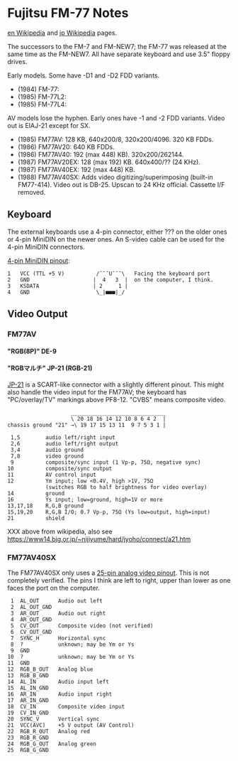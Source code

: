 Fujitsu FM-77 Notes
===================

[en Wikipedia][we-fm7] and [jp Wikipedia][wj-fm77] pages.

The successors to the FM-7 and FM-NEW7; the FM-77 was released at the
same time as the FM-NEW7. All have separate keyboard and use 3.5"
floppy drives.

Early models. Some have -D1 and -D2 FDD variants.

- (1984) FM-77:
- (1985) FM-77L2:
- (1985) FM-77L4:

AV models lose the hyphen. Early ones have -1 and -2 FDD variants.
Video out is EIAJ-21 except for SX.

- (1985) FM77AV: 128 KB, 640x200/8, 320x200/4096. 320 KB FDDs.
- (1986) FM77AV20: 640 KB FDDs.
- (1986) FM77AV40: 192 (max 448) KB). 320x200/262144.
- (1987) FM77AV20EX: 128 (max 192) KB. 640x400/?? (24 KHz).
- (1987) FM77AV40EX: 192 (max 448) KB.
- (1988) FM77AV40SX: Adds video digitizing/superimposing (built-in
  FM77-414). Video out is DB-25. Upscan to 24 KHz official. Cassette
  I/F removed.


Keyboard
--------

The external keyboards use a 4-pin connector, either ??? on the older
ones or 4-pin MiniDIN on the newer ones. An S-video cable can be
used for the 4-pin MiniDIN connectors.

[4-pin MiniDIN pinout][deskuma-110223]:

    1   VCC (TTL +5 V)          /¯¯¯U¯¯¯\   Facing the keyboard port
    2   GND                    |  4   3  |  on the computer, I think.
    3   KSDATA                 | 2     1 |
    4   GND                     \_|■■■|_/


Video Output
------------

### FM77AV

#### "RGB(8P)" DE-9

#### "RGBマルチ" JP-21 (RGB-21)

[JP-21] is a SCART-like connector with a slightly different pinout.
This might also handle the video input for the FM77AV; the keyboard
has "PC/overlay/TV" markings above PF8-12. "CVBS" means composite
video.

                        ______________________________
                        \ 20 18 16 14 12 10 8 6 4 2  |
    chassis ground "21" →\ 19 17 15 13 11  9 7 5 3 1 |

     1,5        audio left/right input
     2,6        audio left/right output
     3,4        audio ground
     7,8        video ground
     9          composite/sync input (1 Vp-p, 75Ω, negative sync)
    10          composite/sync output
    11          AV control input
    12          Ym input; low <0.4V, high >1V, 75Ω
                (switches RGB to half brightness for video overlay)
    14          ground
    16          Ys input; low=ground, high=1V or more
    13,17,18    R,G,B ground
    15,19,20    R,G,B I/O; 0.7 Vp-p, 75Ω (Ys low=output, high=input)
    21          shield

XXX above from wikipedia, also see
https://www14.big.or.jp/~nijiyume/hard/jyoho/connect/a21.htm

### FM77AV40SX

The FM77AV40SX only uses a [25-pin analog video pinout][deskuma-110215].
This is not completely verified. The pins I think are left to right,
upper than lower as one faces the port on the computer.

     1  AL_OUT      Audio out left
     2  AL_OUT_GND
     3  AR_OUT      Audio out right
     4  AR_OUT_GND
     5  CV_OUT      Composite video (not verified)
     6  CV_OUT_GND
     7  SYNC_H      Horizontal sync
     8  ?           unknown; may be Ym or Ys
     9  GND
    10  ?           unknown; may be Ym or Ys
    11  GND
    12  RGB_B_OUT   Analog blue
    13  RGB_B_GND
    14  AL_IN       Audio input left
    15  AL_IN_GND
    16  AR_IN       Audio input right
    17  AR_IN_GND
    18  CV_IN       Composite video input
    19  CV_IN_GND
    20  SYNC_V      Vertical sync
    21  VCC(AVC)    +5 V output (AV Control)
    22  RGB_R_OUT   Analog red
    23  RGB_R_GND
    24  RGB_G_OUT   Analog green
    25  RGB_G_GND



<!-------------------------------------------------------------------->
[deskuma-110215]: https://deskuma.hatenadiary.org/entry/20110215/1297767641
[deskuma-110223]: https://deskuma.hatenadiary.org/entry/20110223/1298481079
[we-fm7]: https://en.wikipedia.org/wiki/FM-7
[wj-fm77]: https://ja.wikipedia.org/wiki/FM-7#FM-77

[jp-21]: https://en.wikipedia.org/wiki/SCART#JP-21
